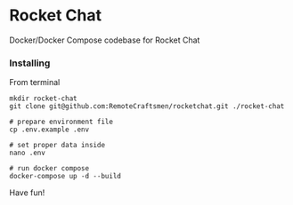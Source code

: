 # Rocket Chat

Docker/Docker Compose codebase for Rocket Chat

### Installing

From terminal

```
mkdir rocket-chat
git clone git@github.com:RemoteCraftsmen/rocketchat.git ./rocket-chat

# prepare environment file
cp .env.example .env

# set proper data inside
nano .env

# run docker compose
docker-compose up -d --build
```

Have fun!
